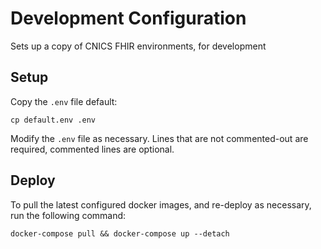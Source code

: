# Development Configuration

Sets up a copy of CNICS FHIR environments, for development


## Setup

Copy the `.env` file default:

    cp default.env .env

Modify the `.env` file as necessary. Lines that are not commented-out are required, commented lines are optional.

## Deploy

To pull the latest configured docker images, and re-deploy as necessary, run the following command:

    docker-compose pull && docker-compose up --detach
